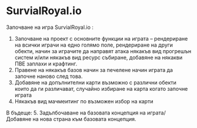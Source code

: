 # SurvialRoyal.io

Започване на игра SurvialRoyal.io :
1.  Започване на проект с основните функции на играта – рендериране на всички играчи на едно голямо поле, рендериране на други обекти, начин за играчите да направят атака някакъв вид прогрешън систем и/или някакъв вид ресурс събиране, добавяне на някакви ПВЕ заплахи и крафтинг.
2. Правене на някакъв базов начин за печелене начин играта да започне наново след това.
3.  Добавяне на допълнителни карти възможно с различни обекти които да ги различават, случайно избиране на карта когато започне играта
4. Някакъв вид мачмеитинг по възможен избор на карти

В бъдеще:
5. Задълбочаване на базовата концепция на играта/ Добавяне на нова страна към базовата концепция.
